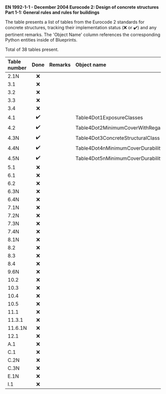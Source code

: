 **EN 1992-1-1 - December 2004
Eurocode 2: Design of concrete structures
Part 1-1: General rules and rules for buildings**

The table presents a list of tables from the Eurocode 2 standards for concrete structures, tracking their implementation status (:x: or :heavy_check_mark:)
and any pertinent remarks. The 'Object Name' column references the corresponding Python entities inside of Blueprints.

Total of 38 tables present.

| Table number |        Done        | Remarks | Object name                                         |
|:-------------|:------------------:|:--------|:----------------------------------------------------|
| 2.1N         |        :x:         |         |                                                     |
| 3.1          |        :x:         |         |                                                     |
| 3.2          |        :x:         |         |                                                     |
| 3.3          |        :x:         |         |                                                     |
| 3.4          |        :x:         |         |                                                     |
| 4.1          | :heavy_check_mark: |         | Table4Dot1ExposureClasses                           |
| 4.2          | :heavy_check_mark: |         | Table4Dot2MinimumCoverWithRegardToBond              |
| 4.3N         | :heavy_check_mark: |         | Table4Dot3ConcreteStructuralClass                   |
| 4.4N         | :heavy_check_mark: |         | Table4Dot4nMinimumCoverDurabilityReinforcementSteel |
| 4.5N         | :heavy_check_mark: |         | Table4Dot5nMinimumCoverDurabilityPrestressingSteel  |
| 5.1          |        :x:         |         |                                                     |
| 6.1          |        :x:         |         |                                                     |
| 6.2          |        :x:         |         |                                                     |
| 6.3N         |        :x:         |         |                                                     |
| 6.4N         |        :x:         |         |                                                     |
| 7.1N         |        :x:         |         |                                                     |
| 7.2N         |        :x:         |         |                                                     |
| 7.3N         |        :x:         |         |                                                     |
| 7.4N         |        :x:         |         |                                                     |
| 8.1N         |        :x:         |         |                                                     |
| 8.2          |        :x:         |         |                                                     |
| 8.3          |        :x:         |         |                                                     |
| 8.4          |        :x:         |         |                                                     |
| 9.6N         |        :x:         |         |                                                     |
| 10.2         |        :x:         |         |                                                     |
| 10.3         |        :x:         |         |                                                     |
| 10.4         |        :x:         |         |                                                     |
| 10.5         |        :x:         |         |                                                     |
| 11.1         |        :x:         |         |                                                     |
| 11.3.1       |        :x:         |         |                                                     |
| 11.6.1N      |        :x:         |         |                                                     |
| 12.1         |        :x:         |         |                                                     |
| A.1          |        :x:         |         |                                                     |
| C.1          |        :x:         |         |                                                     |
| C.2N         |        :x:         |         |                                                     |
| C.3N         |        :x:         |         |                                                     |
| E.1N         |        :x:         |         |                                                     |
| I.1          |        :x:         |         |                                                     |

